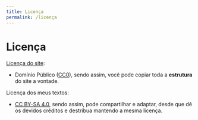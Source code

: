```yaml
---
title: Licença
permalink: /licença
---
```


# Licença

[Licença do site](/LICENCE):

- Domínio Público ([CC0](https://creativecommons.org/public-domain/cc0/)), sendo assim, você pode copiar toda a **estrutura** do site a vontade.

Licença dos meus textos:

 - [CC BY-SA 4.0](https://creativecommons.org/licenses/by-sa/4.0/), sendo assim, pode compartilhar e adaptar, desde que dê os devidos créditos e destribua mantendo a mesma licença. 